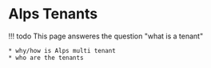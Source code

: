 # Alps Tenants

!!! todo
    This page answeres the question "what is a tenant"

    * why/how is Alps multi tenant
    * who are the tenants
